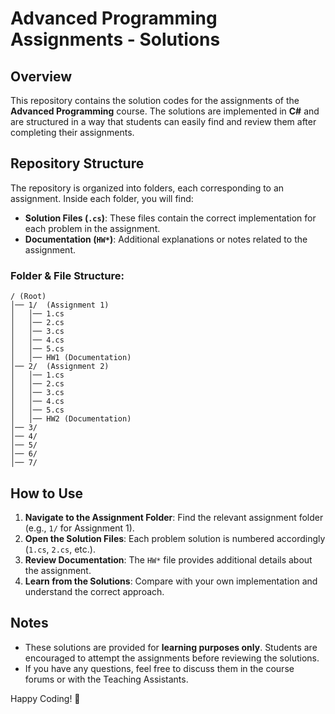 # Advanced Programming Assignments - Solutions

## Overview
This repository contains the solution codes for the assignments of the **Advanced Programming** course. The solutions are implemented in **C#** and are structured in a way that students can easily find and review them after completing their assignments.

## Repository Structure
The repository is organized into folders, each corresponding to an assignment. Inside each folder, you will find:
- **Solution Files (`.cs`)**: These files contain the correct implementation for each problem in the assignment.
- **Documentation (`HW*`)**: Additional explanations or notes related to the assignment.

### Folder & File Structure:
```
/ (Root)
│── 1/  (Assignment 1)
│   │── 1.cs
│   │── 2.cs
│   │── 3.cs
│   │── 4.cs
│   │── 5.cs
│   │── HW1 (Documentation)
│── 2/  (Assignment 2)
│   │── 1.cs
│   │── 2.cs
│   │── 3.cs
│   │── 4.cs
│   │── 5.cs
│   │── HW2 (Documentation)
│── 3/
│── 4/
│── 5/
│── 6/
│── 7/
```

## How to Use
1. **Navigate to the Assignment Folder**: Find the relevant assignment folder (e.g., `1/` for Assignment 1).
2. **Open the Solution Files**: Each problem solution is numbered accordingly (`1.cs`, `2.cs`, etc.).
3. **Review Documentation**: The `HW*` file provides additional details about the assignment.
4. **Learn from the Solutions**: Compare with your own implementation and understand the correct approach.

## Notes
- These solutions are provided for **learning purposes only**. Students are encouraged to attempt the assignments before reviewing the solutions.
- If you have any questions, feel free to discuss them in the course forums or with the Teaching Assistants.

Happy Coding! 🚀
